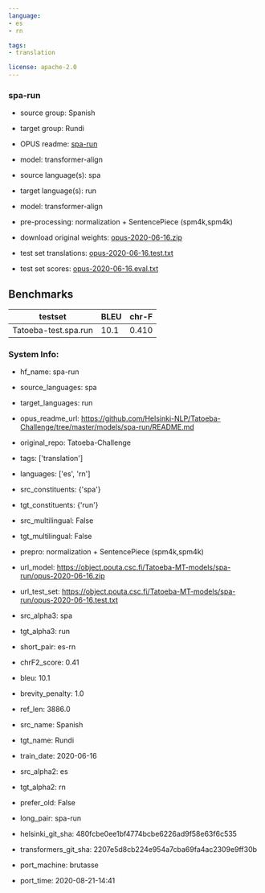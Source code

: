 ```yaml
---
language: 
- es
- rn

tags:
- translation

license: apache-2.0
---
```


### spa-run

* source group: Spanish 
* target group: Rundi 
*  OPUS readme: [spa-run](https://github.com/Helsinki-NLP/Tatoeba-Challenge/tree/master/models/spa-run/README.md)

*  model: transformer-align
* source language(s): spa
* target language(s): run
* model: transformer-align
* pre-processing: normalization + SentencePiece (spm4k,spm4k)
* download original weights: [opus-2020-06-16.zip](https://object.pouta.csc.fi/Tatoeba-MT-models/spa-run/opus-2020-06-16.zip)
* test set translations: [opus-2020-06-16.test.txt](https://object.pouta.csc.fi/Tatoeba-MT-models/spa-run/opus-2020-06-16.test.txt)
* test set scores: [opus-2020-06-16.eval.txt](https://object.pouta.csc.fi/Tatoeba-MT-models/spa-run/opus-2020-06-16.eval.txt)

## Benchmarks

| testset               | BLEU  | chr-F |
|-----------------------|-------|-------|
| Tatoeba-test.spa.run 	| 10.1 	| 0.410 |


### System Info: 
- hf_name: spa-run

- source_languages: spa

- target_languages: run

- opus_readme_url: https://github.com/Helsinki-NLP/Tatoeba-Challenge/tree/master/models/spa-run/README.md

- original_repo: Tatoeba-Challenge

- tags: ['translation']

- languages: ['es', 'rn']

- src_constituents: {'spa'}

- tgt_constituents: {'run'}

- src_multilingual: False

- tgt_multilingual: False

- prepro:  normalization + SentencePiece (spm4k,spm4k)

- url_model: https://object.pouta.csc.fi/Tatoeba-MT-models/spa-run/opus-2020-06-16.zip

- url_test_set: https://object.pouta.csc.fi/Tatoeba-MT-models/spa-run/opus-2020-06-16.test.txt

- src_alpha3: spa

- tgt_alpha3: run

- short_pair: es-rn

- chrF2_score: 0.41

- bleu: 10.1

- brevity_penalty: 1.0

- ref_len: 3886.0

- src_name: Spanish

- tgt_name: Rundi

- train_date: 2020-06-16

- src_alpha2: es

- tgt_alpha2: rn

- prefer_old: False

- long_pair: spa-run

- helsinki_git_sha: 480fcbe0ee1bf4774bcbe6226ad9f58e63f6c535

- transformers_git_sha: 2207e5d8cb224e954a7cba69fa4ac2309e9ff30b

- port_machine: brutasse

- port_time: 2020-08-21-14:41